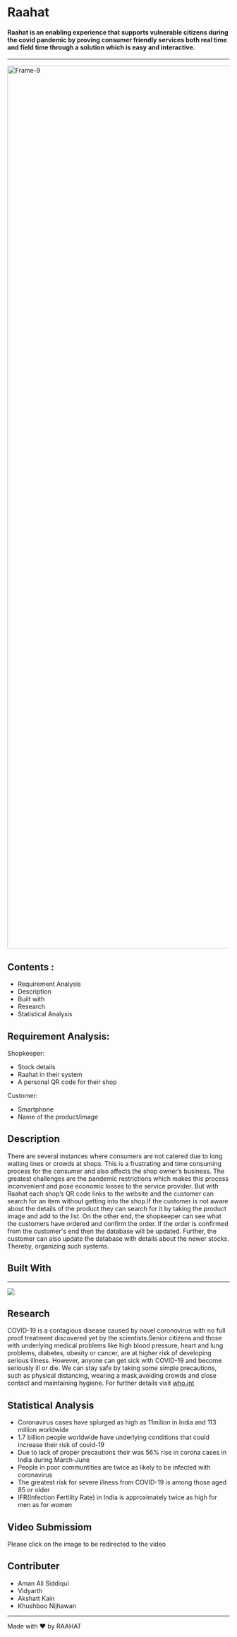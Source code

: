 # Raahat

#### Raahat is an enabling experience that supports vulnerable citizens during the covid pandemic by proving consumer friendly services both real time and field time through a solution which is easy and interactive.
--------------------------

<a href="https://github.com/a-ma-n/Rahat"><img src="https://64.media.tumblr.com/efa06b9f6463696853f06f077e0e581e/f7350c6eeb78652f-91/s540x810/7a4166a3fee96dd2ddc4ce3203d83f8903499a75.jpg" alt="Frame-9" border="0" width = "2000"></a>
## Contents :

   - Requirement Analysis
   - Description
   - Built with
   - Research
   - Statistical Analysis
   
## Requirement Analysis:
Shopkeeper:
   - Stock details
   - Raahat in their system
   - A personal QR code for their shop


Customer:
   - Smartphone
   - Name of the product/image
   
   
## Description 
There are several instances where consumers are not catered due to long waiting lines or crowds at shops. This is a frustrating and time consuming process for the consumer and also affects the shop owner’s business. The greatest challenges are the pandemic restrictions  which makes this process inconvenient and pose economic losses to the service provider. But with Raahat each shop’s QR code links to the website and the customer can search for an item without getting into the shop.If the customer is not aware about the details of the product they can search for it by taking the product image and add to the list. On the other end, the shopkeeper can see what the customers have ordered and confirm the order. If the order is confirmed from the customer's end then the database will be updated. Further, the customer can also update the database with details about the newer stocks. Thereby, organizing such systems.


## Built With
----------------
<a href="https://github.com/a-ma-n/Rahat"><img src="https://64.media.tumblr.com/ab488c4dae980b703513b7e8b9dfb87e/920a3fb8af999892-86/s540x810/4d3f748b72916c6d25684ca80db3fcaabd586209.jpg"></a>

## Research
COVID-19 is a contagious disease caused by novel coronovirus with no full proof treatment discovered yet by the scientists.Senior citizens and those with underlying medical problems like high blood pressure, heart and lung problems, diabetes, obesity or cancer, are at higher risk of developing serious illness. However, anyone can get sick with COVID-19 and become seriously ill or die. We can stay safe by taking some simple precautions, such as physical distancing, wearing a mask,avoiding crowds and close contact and maintaining hygiene.
For further details visit [who.int](https://www.who.int/health-topics/coronavirus#tab=tab_1)

## Statistical Analysis

<a href="https://www.brookings.edu/wp-content/uploads/2020/07/200701_global_india_fig1.png" alt="Frame-9" border="0" width = "2000"></a>
   - Coronavirus cases have splurged as high as 11milion in India and 113 million worldwide
   - 1.7 billion people worldwide have underlying conditions that could increase their risk of covid-19
   - Due to lack of proper precautions their was 56%  rise in corona cases in India during March-June
   - People in poor communtities are twice as likely to be infected with coronavirus 
   -  The greatest risk for severe illness from COVID-19 is among those aged 85 or older
   -   IFR(Infection Fertility Rate) in India is approximately twice as high for men as for women
     
## Video Submissiom
Please click on the image to be redirected to the video

## Contributer
   -  Aman Ali Siddiqui
   -  Vidyarth
   -  Akshatt Kain
   -  Khushboo Nijhawan
   
   ----------------------
Made with :heart: by RAAHAT

